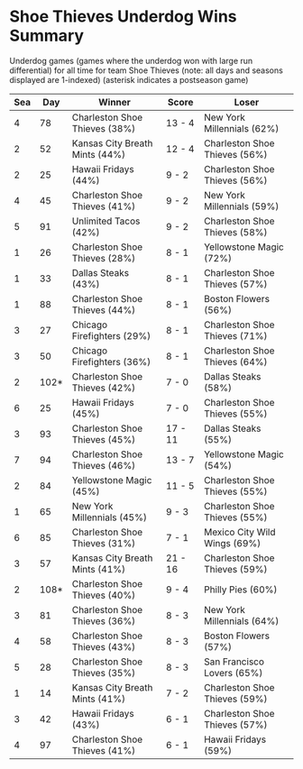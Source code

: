 # Shoe Thieves Underdog Wins Summary



Underdog games (games where the underdog won with large run differential) for all time for team Shoe Thieves (note: all days and seasons displayed are 1-indexed) (asterisk indicates a postseason game)


| Sea | Day | Winner | Score | Loser | 
| ------ |------ |------ |------ |------ |
| 4 | 78 | Charleston Shoe Thieves (38%) | 13 - 4 | New York Millennials (62%) | 
| 2 | 52 | Kansas City Breath Mints (44%) | 12 - 4 | Charleston Shoe Thieves (56%) | 
| 2 | 25 | Hawaii Fridays (44%) | 9 - 2 | Charleston Shoe Thieves (56%) | 
| 4 | 45 | Charleston Shoe Thieves (41%) | 9 - 2 | New York Millennials (59%) | 
| 5 | 91 | Unlimited Tacos (42%) | 9 - 2 | Charleston Shoe Thieves (58%) | 
| 1 | 26 | Charleston Shoe Thieves (28%) | 8 - 1 | Yellowstone Magic (72%) | 
| 1 | 33 | Dallas Steaks (43%) | 8 - 1 | Charleston Shoe Thieves (57%) | 
| 1 | 88 | Charleston Shoe Thieves (44%) | 8 - 1 | Boston Flowers (56%) | 
| 3 | 27 | Chicago Firefighters (29%) | 8 - 1 | Charleston Shoe Thieves (71%) | 
| 3 | 50 | Chicago Firefighters (36%) | 8 - 1 | Charleston Shoe Thieves (64%) | 
| 2 | 102* | Charleston Shoe Thieves (42%) | 7 - 0 | Dallas Steaks (58%) | 
| 6 | 25 | Hawaii Fridays (45%) | 7 - 0 | Charleston Shoe Thieves (55%) | 
| 3 | 93 | Charleston Shoe Thieves (45%) | 17 - 11 | Dallas Steaks (55%) | 
| 7 | 94 | Charleston Shoe Thieves (46%) | 13 - 7 | Yellowstone Magic (54%) | 
| 2 | 84 | Yellowstone Magic (45%) | 11 - 5 | Charleston Shoe Thieves (55%) | 
| 1 | 65 | New York Millennials (45%) | 9 - 3 | Charleston Shoe Thieves (55%) | 
| 6 | 85 | Charleston Shoe Thieves (31%) | 7 - 1 | Mexico City Wild Wings (69%) | 
| 3 | 57 | Kansas City Breath Mints (41%) | 21 - 16 | Charleston Shoe Thieves (59%) | 
| 2 | 108* | Charleston Shoe Thieves (40%) | 9 - 4 | Philly Pies (60%) | 
| 3 | 81 | Charleston Shoe Thieves (36%) | 8 - 3 | New York Millennials (64%) | 
| 4 | 58 | Charleston Shoe Thieves (43%) | 8 - 3 | Boston Flowers (57%) | 
| 5 | 28 | Charleston Shoe Thieves (35%) | 8 - 3 | San Francisco Lovers (65%) | 
| 1 | 14 | Kansas City Breath Mints (41%) | 7 - 2 | Charleston Shoe Thieves (59%) | 
| 3 | 42 | Hawaii Fridays (43%) | 6 - 1 | Charleston Shoe Thieves (57%) | 
| 4 | 97 | Charleston Shoe Thieves (41%) | 6 - 1 | Hawaii Fridays (59%) | 


